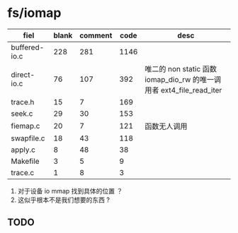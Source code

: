 # fs/iomap

| fiel          | blank | comment | code | desc                                                                 |
|---------------|-------|---------|------|----------------------------------------------------------------------|
| buffered-io.c | 228   | 281     | 1146 |                                                                      |
| direct-io.c   | 76    | 107     | 392  | 唯二的 non static 函数 iomap_dio_rw 的唯一调用者 ext4_file_read_iter |
| trace.h       | 15    | 7       | 169  |                                                                      |
| seek.c        | 29    | 30      | 153  |                                                                      |
| fiemap.c      | 20    | 7       | 121  | 函数无人调用                                                         |
| swapfile.c    | 18    | 43      | 118  |                                                                      |
| apply.c       | 8     | 48      | 38   |                                                                      |
| Makefile      | 3     | 5       | 9    |                                                                      |
| trace.c       | 1     | 8       | 3    |                                                                      |


1. 对于设备 io mmap 找到具体的位置 ？
2. 这似乎根本不是我们想要的东西 ?

## TODO
